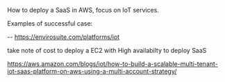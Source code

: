 
How to deploy a SaaS in AWS, focus on IoT services.

Examples of successful case: 

-- https://envirosuite.com/platforms/iot

take note of cost to deploy a EC2 with High availabilty to deploy SaaS

https://aws.amazon.com/blogs/iot/how-to-build-a-scalable-multi-tenant-iot-saas-platform-on-aws-using-a-multi-account-strategy/